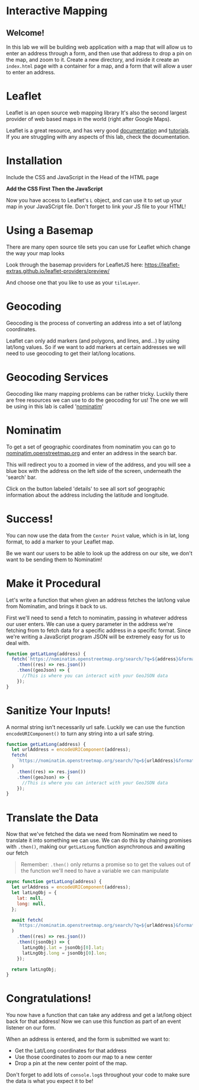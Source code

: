 # Interactive Mapping

## Welcome!

In this lab we will be building web application with a map that will allow us to enter an address through a form, and then use that address to drop a pin on the map, and zoom to it. Create a new directory, and inside it create an `index.html` page with a container for a map, and a form that will allow a user to enter an address.

# Leaflet

Leaflet is an open source web mapping library It's also the second largest provider of web based maps in the world (right after Google Maps).

Leaflet is a great resource, and has very good [documentation](https://developer.mozilla.org/en-US/docs/Web/API/Fetch_API/Using_Fetch) and [tutorials](https://leafletjs.com/examples.html). If you are struggling with any aspects of this lab, check the documentation.

# Installation

Include the CSS and JavaScript in the Head of the HTML page

**Add the CSS First**
**Then the JavaScript**

Now you have access to Leaflet's `L` object, and can use it to set up your map in your JavaSCript file. Don't forget to link your JS file to your HTML!

# Using a Basemap

There are many open source tile sets you can use for Leaflet which change the way your map looks

Look through the basemap providers for LeafletJS here:
<https://leaflet-extras.github.io/leaflet-providers/preview/>

And choose one that you like to use as your `tileLayer`.

# Geocoding

Geocoding is the process of converting an address into a set of lat/long coordinates.

Leaflet can only add markers (and polygons, and lines, and...) by using lat/long values. So if we want to add markers at certain addresses we will need to use geocoding to get their lat/long locations.

# Geocoding Services

Geocoding like many mapping problems can be rather tricky. Luckily there are free resources we can use to do the geocoding for us! The one we will be using in this lab is called '[nominatim](https://nominatim.openstreetmap.org/)'

# Nominatim

To get a set of geographic coordinates from nominatim you can go to [nominatim.openstreetmap.org](https://nominatim.openstreetmap.org/) and enter an address in the search bar.

This will redirect you to a zoomed in view of the address, and you will see a blue box with the address on the left side of the screen, underneath the 'search' bar.

Click on the button labeled 'details' to see all sort sof geographic information about the address including the latitude and longitude.

# Success!

You can now use the data from the `Center Point` value, which is in lat, long format, to add a marker to your Leaflet map.

Be we want our users to be able to look up the address on our site, we don't want to be sending them to Nominatim!

# Make it Procedural

Let's write a function that when given an address fetches the lat/long value from Nominatim, and brings it back to us.

First we'll need to send a fetch to nominatim, passing in whatever address our user enters. We can use a query parameter in the address we're fetching from to fetch data for a specific address in a specific format. Since we're writing a JavaScript program JSON will be extremely easy for us to deal with.

```js
function getLatLong(address) {
  fetch(`https://nominatim.openstreetmap.org/search/?q=${address}&format=json`)
    .then((res) => res.json())
    .then((geoJson) => {
      //This is where you can interact with your GeoJSON data
    });
}
```

# Sanitize Your Inputs!

A normal string isn't necessarily url safe. Luckily we can use the function `encodeURIComponent()` to turn any string into a url safe string.

```js
function getLatLong(address) {
  let urlAddress = encodeURIComponent(address);
  fetch(
    `https://nominatim.openstreetmap.org/search/?q=${urlAddress}&format=json`
  )
    .then((res) => res.json())
    .then((geoJson) => {
      //This is where you can interact with your GeoJSON data
    });
}
```

# Translate the Data

Now that we've fetched the data we need from Nominatim we need to translate it into something we can use. We can do this by chaining promises with `.then()`, making our `getLatLong` function asynchronous and awaiting our fetch

> Remember: `.then()` only returns a promise so to get the values out of the function we'll need to have a variable we can manipulate

```js
async function getLatLong(address) {
  let urlAddress = encodeURIComponent(address);
  let latLngObj = {
    lat: null,
    long: null,
  };

  await fetch(
    `https://nominatim.openstreetmap.org/search/?q=${urlAddress}&format=json`
  )
    .then((res) => res.json())
    .then((jsonObj) => {
      latLngObj.lat = jsonObj[0].lat;
      latLngObj.long = jsonObj[0].lon;
    });

  return latLngObj;
}
```

# Congratulations!

You now have a function that can take any address and get a lat/long object back for that address! Now we can use this function as part of an event listener on our form.

When an address is entered, and the form is submitted we want to:

* Get the Lat/Long coordinates for that address
* Use those coordinates to zoom our map to a new center
* Drop a pin at the new center point of the map.

Don't forget to add lots of `console.log`s throughout your code to make sure the data is what you expect it to be!
